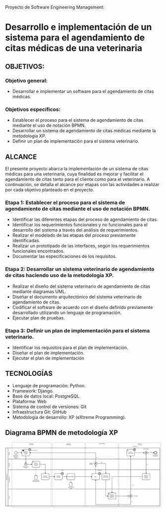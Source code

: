 Proyecto de Software Engineering Management:
# Desarrollo e implementación de un sistema para el agendamiento de citas médicas de una veterinaria

## OBJETIVOS:
### Objetivo general:
- Desarrollar e implementar un software para el agendamiento de citas médicas.

### Objetivos específicos:
- Establecer el proceso para el sistema de agendamiento de citas mediante el uso de notación BPMN.
- Desarrollar un sistema de agendamiento de citas médicas mediante la metodología XP.
- Definir un plan de implementación para el sistema veterinario.

## ALCANCE
El presente proyecto abarca la implementación de un sistema de citas médicas para una veterinaria, cuya finalidad es mejorar y facilitar el agendamiento de citas tanto para el cliente como para el veterinario.
A continuación, se detalla el alcance por etapas con las actividades a realizar por cada objetivo planteado en el proyecto.

### Etapa 1: Establecer el proceso para el sistema de agendamiento de citas mediante el uso de notación BPMN. 
- Identificar las diferentes etapas del proceso de agendamiento de citas.
- Identificar los requerimientos funcionales y no funcionales para el desarrollo del sistema a través del análisis de requerimientos.
- Realizar el modelado de las etapas del proceso previamente identificadas.
- Realizar un prototipado de las interfaces, según los requerimientos funcionales encontrados.
- Documentar las especificaciones de los requisitos.

### Etapa 2: Desarrollar un sistema veterinario de agendamiento de citas haciendo uso de la metodología XP.
- Realizar el diseño del sistema veterinario de agendamiento de citas mediante diagramas UML.
- Diseñar el documento arquitectónico del sistema veterinario de agendamiento de citas.
- Codificar el software de acuerdo con el diseño definido previamente desarrollado utilizando un lenguaje de programación.
- Ejecutar plan de pruebas.

### Etapa 3: Definir un plan de implementación para el sistema veterinario.
- Identificar los requisitos para el plan de implementación. 
- Diseñar el plan de implementación.
- Ejecutar el plan de implementación

## TECNOLOGÍAS
- Lenguaje de programación: Python.
- Framework: Django.
- Base de datos local: PostgreSQL.
- Plataforma: Web
- Sistema de control de versiones: Git
- Infraestructura Git: GitHub
- Metodología de desarrollo: XP (eXtreme Programming).

## Diagrama BPMN de metodología XP
![BPMN Diagram](https://github.com/Backset-alt/citas_medicas_veterinaria/blob/main/BMPN_driagram.jpg)
